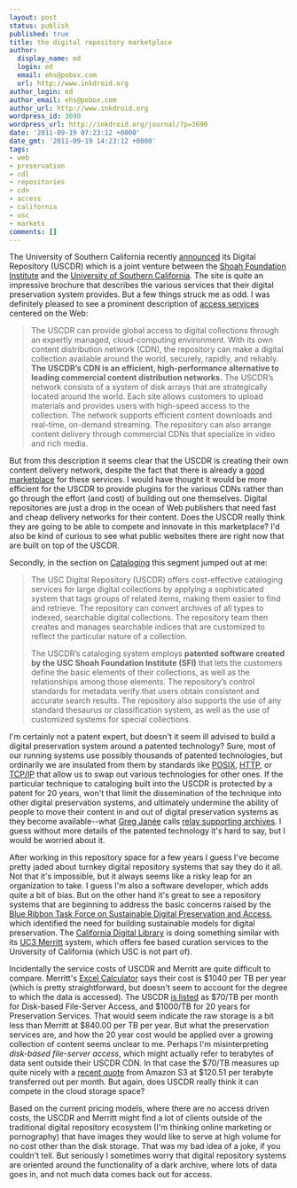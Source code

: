 ```yaml
---
layout: post
status: publish
published: true
title: the digital repository marketplace
author:
  display_name: ed
  login: ed
  email: ehs@pobox.com
  url: http://www.inkdroid.org
author_login: ed
author_email: ehs@pobox.com
author_url: http://www.inkdroid.org
wordpress_id: 3690
wordpress_url: http://inkdroid.org/journal/?p=3690
date: '2011-09-19 07:23:12 +0000'
date_gmt: '2011-09-19 14:23:12 +0000'
tags:
- web
- preservation
- cdl
- repositories
- cdn
- access
- california
- usc
- markets
comments: []
---
```

<p>The University of Southern California recently <a href="http://repository.usc.edu/">announced</a> its Digital Repository (USCDR) which is a joint venture between the <a href="http://dornsife.usc.edu/vhi/">Shoah Foundation Institute</a> and the <a href="http://www.usc.edu/">University of Southern California</a>. The site is quite an impressive brochure that describes the various services that their digital preservation system provides. But a few things struck me as odd. I was definitely pleased to see a prominent description of <a href="http://repository.usc.edu/web-access/">access services</a> centered on the Web:</p>
<blockquote><p>
The USCDR can provide global access to digital collections through an expertly managed, cloud-computing environment. With its own content distribution network (CDN), the repository can make a digital collection available around the world, securely, rapidly, and reliably. <strong>The USCDR’s CDN is an efficient, high-performance alternative to leading commercial content distribution networks.</strong> The USCDR’s network consists of a system of disk arrays that are strategically located around the world. Each site allows customers to upload materials and provides users with high-speed access to the collection. The network supports efficient content downloads and real-time, on-demand streaming. The repository can also arrange content delivery through commercial CDNs that specialize in video and rich media.
</p></blockquote>
<p>But from this description it seems clear that the USCDR is creating their own content delivery network, despite the fact that there is already a <a href="http://en.wikipedia.org/wiki/Content_delivery_network">good marketplace</a> for these services. I would have thought it would be more efficient for the USCDR to provide plugins for the various CDNs rather than go through the effort (and cost) of building out one themselves. Digital repositories are just a drop in the ocean of Web publishers that need fast and cheap delivery networks for their content. Does the USCDR really think they are going to be able to compete and innovate in this  marketplace? I'd also be kind of curious to see what public websites there are right now that are built on top of the USCDR.</p>
<p>Secondly, in the section on <a href="http://web.archive.org/web/20111112060505/http://repository.usc.edu:80/cataloging/">Cataloging</a> this segment jumped out at me:</p>
<blockquote><p>
The USC Digital Repository (USCDR) offers cost-effective cataloging services for large digital collections by applying a sophisticated system that tags groups of related items, making them easier to find and retrieve. The repository can convert archives of all types to indexed, searchable digital collections. The repository team then creates and manages searchable indices that are customized to reflect the particular nature of a collection.</p>
<p>The USCDR’s cataloging system employs <strong>patented software created by the USC Shoah Foundation Institute (SFI)</strong> that lets the customers define the basic elements of their collections, as well as the relationships among those elements. The repository’s control standards for metadata verify that users obtain consistent and accurate search results. The repository also supports the use of any standard thesaurus or classification system, as well as the use of customized systems for special collections.</p></blockquote>
<p>I'm certainly not a patent expert, but doesn't it seem ill advised to build a digital preservation system around a patented technology? Sure, most of our running systems use possibly thousands of patented technologies, but ordinarily we are insulated from them by standards like <a href="http://en.wikipedia.org/wiki/POSIX">POSIX</a>, <a href="http://en.wikipedia.org/wiki/HTTP">HTTP</a>, or <a href="http://en.wikipedia.org/wiki/Internet_Protocol_Suite">TCP/IP</a> that allow us to swap out various technologies for other ones. If the particular technique to cataloging built into the USCDR is protected by a patent for 20 years, won't that limit the dissemination of the technique into other digital preservation systems, and ultimately undermine the ability of people to move their content in and out of digital preservation systems as they become available--what <a href="http://www.alexandria.ucsb.edu/~gjanee/">Greg Janée</a> calls <a href="http://www.ijdc.net/index.php/ijdc/article/view/102/77">relay supporting archives</a>. I guess without more details of the patented technology it's hard to say, but I would be worried about it.</p>
<p>After working in this repository space for a few years I guess I've become pretty jaded about turnkey digital repository systems that say they do it all. Not that it's impossible, but it always seems like a risky leap for an organization to take. I guess I'm also a software developer, which adds quite a bit of bias. But on the other hand it's great to see a repository systems that are beginning to address the basic concerns raised by the <a href="http://brtf.sdsc.edu/">Blue Ribbon Task Force on Sustainable Digital Preservation and Access</a>, which identified the need for building sustainable models for digital preservation. The <a href="http://www.cdlib.org/">California Digital Library</a> is doing something similar with its <a href="http://www.cdlib.org/services/uc3/merritt/">UC3 Merritt</a> system, which offers fee based curation services to the University of California (which USC is not part of).</p>
<p>Incidentally the service costs of USCDR and Merritt are quite difficult to compare. Merritt's <a href="http://www.cdlib.org/uc3/docs/Merritt-cost-calculator-v3.xlsx">Excel Calculator</a> says their cost is $1040 per TB per year (which is pretty straightforward, but doesn't seem to account for the degree to which the data is accessed). The USCDR <a href="http://web.archive.org/web/20111211211652/http://repository.usc.edu:80/pricing/">is listed</a> as $70/TB per month for Disk-based File-Server Access, and $1000/TB for 20 years for Preservation Services. That would seem indicate the raw storage is a bit less than Merritt at $840.00 per TB per year. But what the preservation services are, and how the 20 year cost would be applied over a growing collection of content seems unclear to me. Perhaps I'm misinterpreting <em>disk-based file-server access</em>, which might actually refer to terabytes of data sent outside their USCDR CDN. In that case the $70/TB measures up quite nicely with a <a href="http://calculator.s3.amazonaws.com/calc5.html">recent quote</a> from Amazon S3 at $120.51 per terabyte transferred out per month. But again, does USCDR really think it can compete in the cloud storage space?</p>
<p>Based on the current pricing models, where there are no access driven costs, the USCDR and Merritt might find a lot of clients outside of the traditional digital repository ecosystem (I'm thinking online marketing or pornography) that have images they would like to serve at high volume for no cost other than the disk storage. That was my bad idea of a joke, if you couldn't tell. But seriously I sometimes worry that digital repository systems are oriented around the functionality of a dark archive, where lots of data goes in, and not much data comes back out for access.</p>
